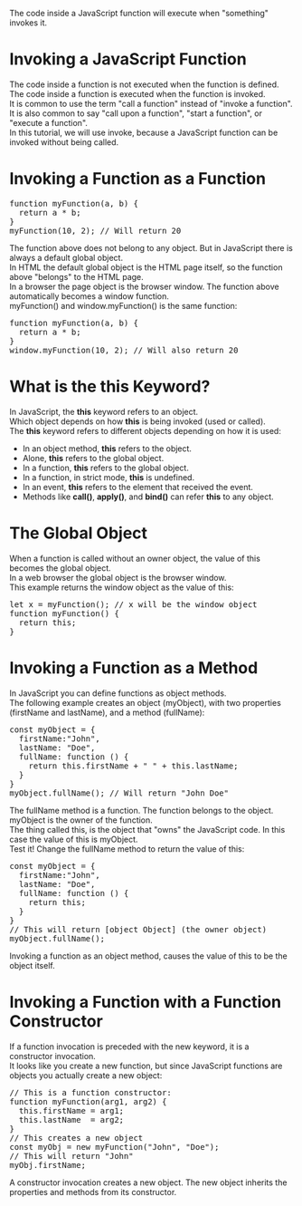 The code inside a JavaScript function will execute when "something" invokes it.
<h1>Invoking a JavaScript Function</h1>
The code inside a function is not executed when the function is defined.
<br>
The code inside a function is executed when the function is invoked.
<br>
It is common to use the term "call a function" instead of "invoke a function".
<br>
It is also common to say "call upon a function", "start a function", or "execute a function".
<br>
In this tutorial, we will use invoke, because a JavaScript function can be invoked without being called.
<h1>Invoking a Function as a Function</h1>
<pre>
function myFunction(a, b) {
  return a * b;
}
myFunction(10, 2); // Will return 20
</pre>
The function above does not belong to any object. But in JavaScript there is always a default global object.
<br>
In HTML the default global object is the HTML page itself, so the function above "belongs" to the HTML page.
<br>
In a browser the page object is the browser window. The function above automatically becomes a window function.
<br>
myFunction() and window.myFunction() is the same function:
<pre>
function myFunction(a, b) {
  return a * b;
}
window.myFunction(10, 2); // Will also return 20
</pre>
<h1>What is the this Keyword?</h1>
In JavaScript, the <b>this</b> keyword refers to an object.
<br>
  Which object depends on how <b>this</b> is being invoked (used or called).
<br>
  The <b>this</b> keyword refers to different objects depending on how it is used:
<ul>
  <li>In an object method, <b>this</b> refers to the object.</li>
  <li>Alone, <b>this</b> refers to the global object.</li>
  <li>In a function, <b>this</b> refers to the global object.</li>
  <li>In a function, in strict mode, <b>this</b> is undefined.</li>
  <li>In an event, <b>this</b> refers to the element that received the event.</li>
  <li>Methods like <b>call()</b>, <b>apply()</b>, and <b>bind()</b> can refer <b>this</b> to any object.</li>
</ul>
<h1>The Global Object</h1>
When a function is called without an owner object, the value of this becomes the global object.
<br>
In a web browser the global object is the browser window.
<br>
This example returns the window object as the value of this:
<pre>
let x = myFunction(); // x will be the window object
function myFunction() {
  return this;
}
</pre>
<h1>Invoking a Function as a Method</h1>
In JavaScript you can define functions as object methods.
<br>
The following example creates an object (myObject), with two properties (firstName and lastName), and a method (fullName):
<pre>
const myObject = {
  firstName:"John",
  lastName: "Doe",
  fullName: function () {
    return this.firstName + " " + this.lastName;
  }
}
myObject.fullName(); // Will return "John Doe"
</pre>
The fullName method is a function. The function belongs to the object. myObject is the owner of the function.
<br>
The thing called this, is the object that "owns" the JavaScript code. In this case the value of this is myObject.
<br>
Test it! Change the fullName method to return the value of this:
<pre>
const myObject = {
  firstName:"John",
  lastName: "Doe",
  fullName: function () {
    return this;
  }
}
// This will return [object Object] (the owner object)
myObject.fullName();
</pre>
Invoking a function as an object method, causes the value of this to be the object itself.
<h1>Invoking a Function with a Function Constructor</h1>
If a function invocation is preceded with the new keyword, it is a constructor invocation.
<br>
It looks like you create a new function, but since JavaScript functions are objects you actually create a new object:
<pre>
// This is a function constructor:
function myFunction(arg1, arg2) {
  this.firstName = arg1;
  this.lastName  = arg2;
}
// This creates a new object
const myObj = new myFunction("John", "Doe");
// This will return "John"
myObj.firstName;
</pre>
A constructor invocation creates a new object. The new object inherits the properties and methods from its constructor.
